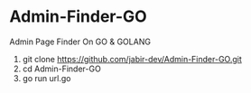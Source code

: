 # Admin-Finder-GO
Admin Page Finder On GO &amp; GOLANG
1)   git clone https://github.com/jabir-dev/Admin-Finder-GO.git
2)   cd Admin-Finder-GO
3)   go run url.go

